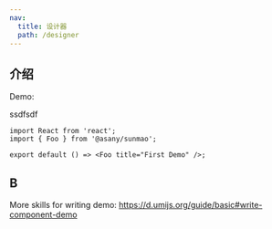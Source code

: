 ```yaml
---
nav:
  title: 设计器
  path: /designer
---
```


## 介绍

Demo:

ssdfsdf

```tsx
import React from 'react';
import { Foo } from '@asany/sunmao';

export default () => <Foo title="First Demo" />;
```

## B

<code src="./demo/basic.tsx"></code>

More skills for writing demo: https://d.umijs.org/guide/basic#write-component-demo
